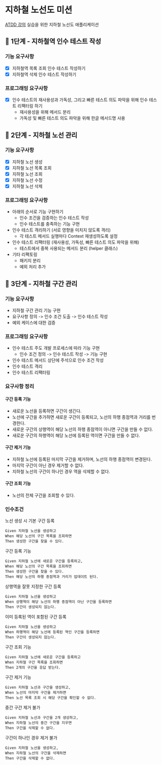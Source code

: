 # 지하철 노선도 미션

[ATDD 강의](https://edu.nextstep.camp/c/R89PYi5H) 실습을 위한 지하철 노선도 애플리케이션

## 🚀 1단계 - 지하철역 인수 테스트 작성

### 기능 요구사항

- [x] 지하철역 목록 조회 인수 테스트 작성하기
- [x] 지하철역 삭제 인수 테스트 작성하기

### 프로그래밍 요구사항

- [x] 인수 테스트의 재사용성과 가독성, 그리고 빠른 테스트 의도 파악을 위해 인수 테스트 리팩터링 하기
    - 재사용성을 위해 메서드 분리
    - 가독성 및 빠른 테스트 의도 파악을 위해 한글 메서드명 사용

## 🚀 2단계 - 지하철 노선 관리

### 기능 요구사항

- [x] 지하철 노선 생성
- [x] 지하철 노선 목록 조회
- [x] 지하철 노선 조회
- [x] 지하철 노선 수정
- [x] 지하철 노선 삭제

### 프로그래밍 요구사항

- 아래의 순서로 기능 구현하기
  - 인수 조건을 검증하는 인수 테스트 작성
  - 인수 테스트를 충족하는 기능 구현
- 인수 테스트 격리하기 (서로 영향을 미치지 않도록 격리)
  - 각 테스트 메서드 실행마다 Context 재생성하도록 설정
- 인수 테스트 리팩터링 (재사용성, 가독성, 빠른 테스트 의도 파악을 위해)
  - 테스트에서 중복 사용되는 메서드 분리 (helper 클래스)
- 기타 리팩토링
  - 패키지 분리
  - 예외 처리 추가

## 🚀 3단계 - 지하철 구간 관리

### 기능 요구사항

- 지하철 구간 관리 기능 구현
- 요구사항 정의 -> 인수 조건 도출 -> 인수 테스트 작성
- 예외 케이스에 대한 검증

### 프로그래밍 요구사항

- 인수 테스트 주도 개발 프로세스에 따라 기능 구현
  - 인수 조건 정의 -> 인수 테스트 작성 -> 기능 구현
- 인수 테스트 메서드 상단에 주석으로 인수 조건 작성
- 인수 테스트 격리
- 인수 테스트 리팩터링

### 요구사항 정리

#### 구간 등록 기능

- 새로운 노선을 등록하면 구간이 생긴다.
- 노선에 구간을 추가하면 새로운 구간이 등록되고, 노선의 하행 종점역과 거리를 번경한다.
- 새로운 구간의 상행역이 해당 노선의 하행 종점역이 아니면 구간을 만들 수 없다.
- 새로운 구간의 하행역이 해당 노선에 등록된 역이면 구간을 만들 수 없다.

#### 구간 제거 기능

- 지하철 노선에 등록된 마지막 구간을 제거하며, 노선의 하행 종점역이 변경된다.
- 마지막 구간이 아닌 경우 제거할 수 없다.
- 지하철 노선의 구간이 하나인 경우 역을 삭제할 수 없다.

#### 구간 조회 기능

- 노선의 전체 구간을 조회할 수 있다.

### 인수조건

노선 생성 시 기본 구간 등록

```
Given 지하철 노선을 생성하고
When 해당 노선의 구간 목록을 조회하면
Then 생성한 구간을 찾을 수 있다.
```

구간 등록 기능

```
Given 지하철 노선에 새로운 구간을 등록하고,
When 해당 노선의 구간 목록을 조회하면
Then 생성한 구간을 찾을 수 있다.
Then 해당 노선의 하행 종점역과 거리가 업데이트 된다.
```

상행역을 잘못 지정한 구간 등록

```
Given 지하철 노선을 생성하고
When 상행역이 해당 노선의 하행 종점역이 아닌 구간을 등록하면
Then 구간이 생성되지 않는다.
```

이미 등록된 역이 포함된 구간 등록

```
Given 지하철 노선을 생성하고
When 하행역이 해당 노선에 등록된 역인 구간을 등록하면
Then 구간이 생성되지 않는다.
```

구간 조회 기능

```
Given 지하철 노선에 새로운 구간을 등록하고
When 지하철 구간 목록을 조회하면
Then 2개의 구간을 응답 받는다.
```

구간 제거 기능

```
Given 지하철 노선과 구간을 생성하고,
When 노선의 마지막 구간을 제거하면
Then 노선 목록 조회 시 해당 구간을 확인할 수 없다.
```

중간 구간 제거 불가

```
Given 지하철 노선과 구간을 2개 생성하고,
When 지하철 노선의 중간 구간을 지우면
Then 구간을 삭제할 수 없다.
```

구간이 하나인 경우 제거 불가

```
Given 지하철 노선을 생성하고,
When 지하철 노선의 구간을 삭제하면
Then 구간을 삭제할 수 없다.
```
